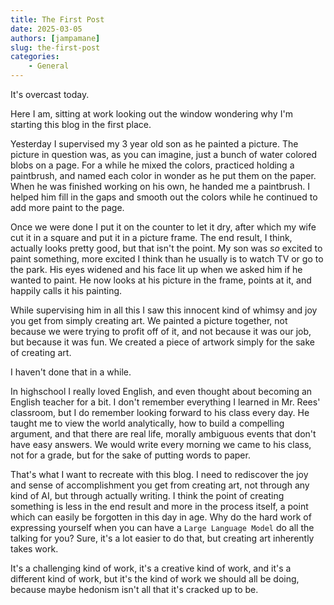 ```yaml
---
title: The First Post
date: 2025-03-05
authors: [jampamane]
slug: the-first-post
categories:
    - General
---
```


It's overcast today.

Here I am, sitting at work looking out the window wondering why I'm starting this blog in the first place.

Yesterday I supervised my 3 year old son as he painted a picture. The picture in question was, as you can imagine, just a bunch of water colored blobs on a page. For a while he mixed the colors, practiced holding a paintbrush, and named each color in wonder as he put them on the paper. When he was finished working on his own, he handed me a paintbrush. I helped him fill in the gaps and smooth out the colors while he continued to add more paint to the page.

<!-- more -->
Once we were done I put it on the counter to let it dry, after which my wife cut it in a square and put it in a picture frame. The end result, I think, actually looks pretty good, but that isn't the point. My son was *so* excited to paint something, more excited I think than he usually is to watch TV or go to the park. His eyes widened and his face lit up when we asked him if he wanted to paint. He now looks at his picture in the frame, points at it, and happily calls it his painting.

While supervising him in all this I saw this innocent kind of whimsy and joy you get from simply creating art. We painted a picture together, not because we were trying to profit off of it, and not because it was our job, but because it was fun. We created a piece of artwork simply for the sake of creating art.

I haven't done that in a while.

In highschool I really loved English, and even thought about becoming an English teacher for a bit. I don't remember everything I learned in Mr. Rees' classroom, but I do remember looking forward to his class every day. He taught me to view the world analytically, how to build a compelling argument, and that there are real life, morally ambiguous events that don't have easy answers. We would write every morning we came to his class, not for a grade, but for the sake of putting words to paper.

That's what I want to recreate with this blog. I need to rediscover the joy and sense of accomplishment you get from creating art, not through any kind of AI, but through actually writing. I think the point of creating something is less in the end result and more in the process itself, a point which can easily be forgotten in this day in age. Why do the hard work of expressing yourself when you can have a `Large Language Model` do all the talking for you? Sure, it's a lot easier to do that, but creating art inherently takes work.

It's a challenging kind of work, it's a creative kind of work, and it's a different kind of work, but it's the kind of work we should all be doing, because maybe hedonism isn't all that it's cracked up to be.
